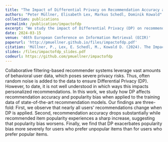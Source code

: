```yaml
---
title: "The Impact of Differential Privacy on Recommendation Accuracy amd Popularity Bias"
authors: "Peter Müllner, Elisabeth Lex, Markus Schedl, Dominik Kowald"
collection: publications
permalink: /publication/impactofdp
excerpt: "We study the impact of Differential Privacy (DP) on recommendation accuracy and popularity bias by comparing recommendation lists generated with and without DP. We find that nearly all users receive different recommendations than without DP and that large parts of the recommendation lists are different. Plus, we observe a substantial drop in recommendation accuracy and a sharp increase in popularity bias. Furthermore, especially user groups that prefer unpopular items experience a substantial increase in popularity bias when DP is applied."
date: 2024-03-15
venue: '46th European Conference on Information Retrieval (ECIR)'
paperurl: 'http://pmuellner.github.io/files/impactofdp.pdf'
citation: 'Müllner, P., Lex, E. Schedl, M., Kowald D. (2024). The Impact of Differential Privacy on Recommendation Accuracy amd Popularity Bias. In Advances in Information Retrieval: 46th European Conference on Information Retrieval, ECIR 2024, Glasgow, UK, March 24–March 28, 2024, Proceedings, Part IV (pp. 483-484). Cham: Springer Nature Switzerland.'
slides: /files/impactofdp_slides.pdf
codeurl: https://github.com/pmuellner/impactofdp
---
```

Collaborative filtering-based recommender systems leverage vast amounts of behavioral user data, which poses severe privacy risks. Thus, often random noise is added to the data to ensure Differential Privacy (DP). However, to date, it is not well understood in which ways this impacts personalized recommendations. In this work, we study how DP affects recommendation accuracy and popularity bias when applied to the training data of state-of-the-art recommendation models. Our findings are three-fold: First, we observe that nearly all users' recommendations change when DP is applied. Second, recommendation accuracy drops substantially while recommended item popularity experiences a sharp increase, suggesting that popularity bias worsens. Finally, we find that DP exacerbates popularity bias more severely for users who prefer unpopular items than for users who prefer popular items.
